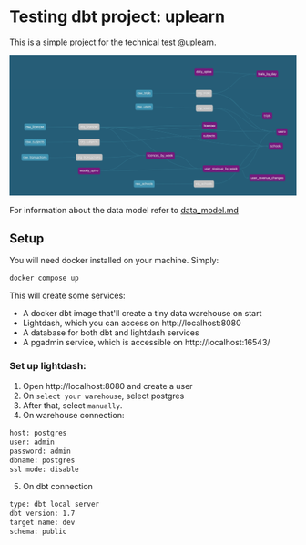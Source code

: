 # Testing dbt project: uplearn

This is a simple project for the technical test @uplearn.

![alt text](images/data_model.png)

For information about the data model refer to [data_model.md](docs/data_model.md)


## Setup

You will need docker installed on your machine. Simply:
```sh
docker compose up
```
This will create some services: 
  * A docker dbt image that'll create a tiny data warehouse on start
  * Lightdash, which you can access on http://localhost:8080
  * A database for both dbt and lightdash services
  * A pgadmin service, which is accessible on http://localhost:16543/

### Set up lightdash:
1. Open http://localhost:8080 and create a user
2. On `select your warehouse`, select postgres
3. After that, select `manually`.
4. On warehouse connection:
```
host: postgres
user: admin
password: admin
dbname: postgres
ssl mode: disable
```
5. On dbt connection
```
type: dbt local server
dbt version: 1.7
target name: dev
schema: public
```
